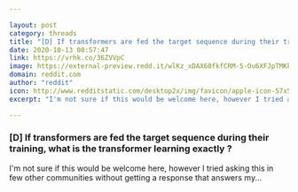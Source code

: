 ```yaml
---

layout: post
category: threads
title: "[D] If transformers are fed the target sequence during their training, what is the transformer learning exactly ?"
date: 2020-10-13 00:57:47
link: https://vrhk.co/36ZVVpC
image: https://external-preview.redd.it/wlKz_xDAX60fkfCRM-5-Ou6XFJpTMKkNIhW_-EnoBe4.jpg?width=612&height=320.418848168&auto=webp&crop=612:320.418848168,smart&s=9a5c141b30c96d60f1bb9015aa72f33af4308a8c
domain: reddit.com
author: "reddit"
icon: http://www.redditstatic.com/desktop2x/img/favicon/apple-icon-57x57.png
excerpt: "I'm not sure if this would be welcome here, however I tried asking this in few other communities without getting a response that answers my..."

---
```


### [D] If transformers are fed the target sequence during their training, what is the transformer learning exactly ?

I'm not sure if this would be welcome here, however I tried asking this in few other communities without getting a response that answers my...